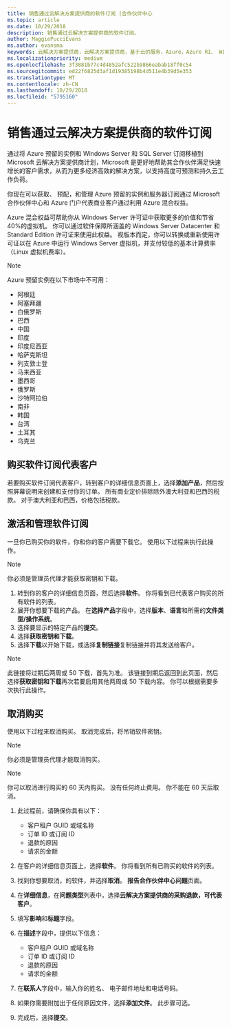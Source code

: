 ```yaml
---
title: 销售通过云解决方案提供商的软件订阅 |合作伙伴中心
ms.topic: article
ms.date: 10/29/2018
description: 销售通过云解决方案提供商的软件订阅。
author: MaggiePucciEvans
ms.author: evansma
keywords: 云解决方案提供商，云解决方案提供商，基于云的服务，Azure，Azure RI、 Windows Server、 SQL Server，软件订阅
ms.localizationpriority: medium
ms.openlocfilehash: 3f3881b77c4d4852afc522b9866eabab18ff0c54
ms.sourcegitcommit: ed22f6825d3af1d19385198b4d511e4b39d5e353
ms.translationtype: MT
ms.contentlocale: zh-CN
ms.lasthandoff: 10/29/2018
ms.locfileid: "5795160"
---
```

# <a name="sell-software-subscriptions-through-csp"></a>销售通过云解决方案提供商的软件订阅

通过将 Azure 预留的实例和 Windows Server 和 SQL Server 订阅移植到 Microsoft 云解决方案提供商计划，Microsoft 是更好地帮助其合作伙伴满足快速增长的客户需求，从而为更多经济高效的解决方案，以支持高度可预测和持久云工作负荷。 

你现在可以获取、 预配，和管理 Azure 预留的实例和服务器订阅通过 Microsoft 合作伙伴中心和 Azure 门户代表商业客户通过利用 Azure 混合权益。 

Azure 混合权益可帮助你从 Windows Server 许可证中获取更多的价值和节省 40%的虚拟机。 你可以通过软件保障所涵盖的 Windows Server Datacenter 和 Standard Edition 许可证来使用此权益。 视版本而定，你可以转换或重新使用许可证以在 Azure 中运行 Windows Server 虚拟机，并支付较低的基本计算费率（Linux 虚拟机费率）。

> [!NOTE]  
> Azure 预留实例在以下市场中不可用：  
> * 阿根廷
> * 阿塞拜疆
> * 白俄罗斯
> * 巴西
> * 中国
> * 印度
> * 印度尼西亚
> * 哈萨克斯坦
> * 列支敦士登
> * 马来西亚
> * 墨西哥
> * 俄罗斯
> * 沙特阿拉伯
> * 南非
> * 韩国
> * 台湾
> * 土耳其
> * 乌克兰

## <a name="buy-software-subscriptions-on-behalf-of-customers"></a>购买软件订阅代表客户

若要购买软件订阅代表客户，转到客户的详细信息页面上，选择**添加产品**，然后按照屏幕说明来创建和支付你的订单。 所有商业定价排除除外澳大利亚和巴西的税款。 对于澳大利亚和巴西，价格包括税款。


## <a name="activate-and-manage-software-subscriptions"></a>激活和管理软件订阅

一旦你已购买你的软件，你和你的客户需要下载它。 使用以下过程来执行此操作。 

>[!NOTE]
>你必须是管理员代理才能获取密钥和下载。 

1. 转到你的客户的详细信息页面，然后选择**软件**。 你将看到已代表客户购买的所有软件的列表。 
2.  展开你想要下载的产品。 在**选择产品**字段中，选择**版本**、**语言**和所需的**文件类型/操作系统**。 
3.  选择要显示的特定产品的**提交**。 
4.  选择**获取密钥和下载**。 
5.  选择**下载**以开始下载，或选择**复制链接**复制链接并将其发送给客户。 

>[!NOTE]
>此链接将过期后两周或 50 下载，首先为准。 该链接到期后返回到此页面，然后选择**获取密钥和下载**再次若要启用其他两周或 50 下载内容。 你可以根据需要多次执行此操作。 


## <a name="cancel-a-purchase"></a>取消购买
使用以下过程来取消购买。 取消完成后，将吊销软件密钥。 

>[!NOTE]
>你必须是管理员代理才能取消购买。 

>[!NOTE]
>你可以取消进行购买的 60 天内购买。 没有任何终止费用。 你不能在 60 天后取消。 

1.  此过程前，请确保你具有以下： 
    -   客户租户 GUID 或域名称
    -   订单 ID 或订阅 ID
    -   退款的原因
    -   请求的金额

2.  在客户的详细信息页面上，选择**软件**。 你将看到所有已购买的软件的列表。 

3.  找到你想要取消，的软件，并选择**取消**。 **报告合作伙伴中心问题**页面。 

4.  在**详细信息**，在**问题类型**列表中，选择**云解决方案提供商的采购退款，可代表客户**。

5.  填写**影响**和**标题**字段。 

6.  在**描述**字段中，提供以下信息： 
    -   客户租户 GUID 或域名称
    -   订单 ID 或订阅 ID
    -   退款的原因
    -   请求的金额

7.  在**联系人**字段中，输入你的姓名、 电子邮件地址和电话号码。 

8.  如果你需要附加出于任何原因文件，选择**添加文件**。 此步骤可选。 

9.  完成后，选择**提交**。
